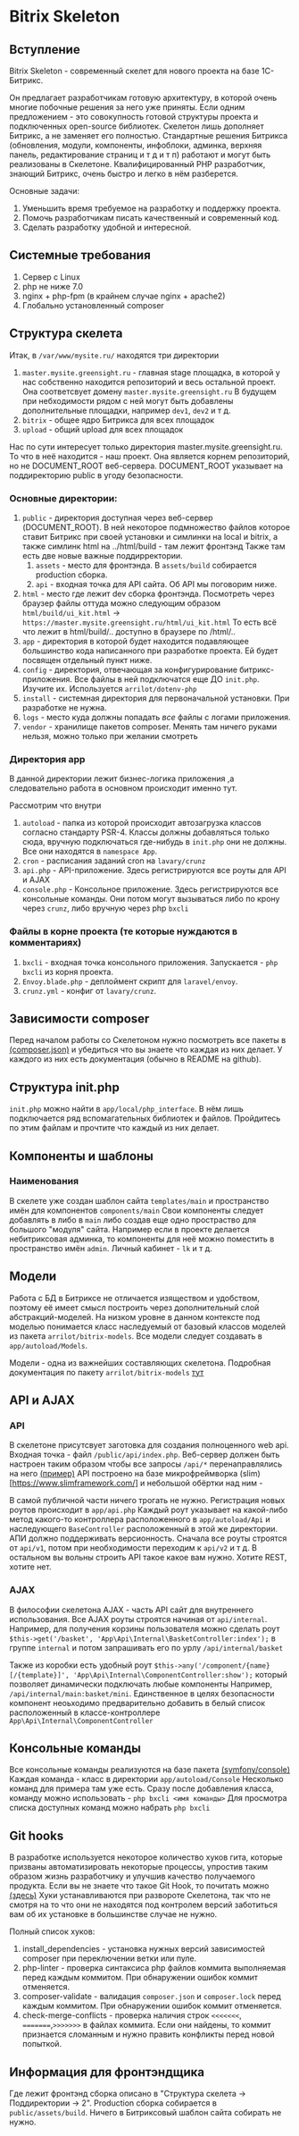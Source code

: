 # Bitrix Skeleton

## Вступление

Bitrix Skeleton - современный скелет для нового проекта на базе 1С-Битрикс.

Он предлагает разработчикам готовую архитектуру, в которой очень многие побочные решения за него уже приняты.
Если одним предложением - это совокупность готовой структуры проекта и подключенных open-source библиотек.
Скелетон лишь дополняет Битрикс, а не заменяет его полностью.
Стандартные решения Битрикса (обновления, модули, компоненты, инфоблоки, админка, верхняя панель, редактирование страниц и т д и т п) работают и могут быть реализованы в Скелетоне.
Квалифицированный PHP разработчик, знающий Битрикс, очень быстро и легко в нём разберется.

Основные задачи:
1. Уменьшить время требуемое на разработку и поддержку проекта.
2. Помочь разработчикам писать качественный и современный код.
3. Сделать разработку удобной и интересной.

## Системные требования

1. Сервер с Linux
2. php не ниже 7.0
3. nginx + php-fpm (в крайнем случае nginx + apache2)
4. Глобально установленный composer

## Структура скелета

Итак, в `/var/www/mysite.ru/` находятся три директории
1. `master.mysite.greensight.ru` - главная stage площадка, в которой у нас собственно находится репозиторий и весь остальной проект.
Она соответсвует домену `master.mysite.greensight.ru`
В будущем при небходимости рядом с ней могут быть добавлены дополнительные площадки, например `dev1`, `dev2` и т д.
2. `bitrix` - общее ядро Битрикса для всех площадок
3. `upload` - общий upload для всех площадок

Нас по сути интересует только директория master.mysite.greensight.ru. То что в неё находится - наш проект.
Она является корнем репозиторий, но не DOCUMENT_ROOT веб-сервера. DOCUMENT_ROOT указывает на поддиректорию public в угоду безопасности.

### Основные директории:

1. `public` - директория доступная через веб-сервер (DOCUMENT_ROOT). В ней некоторое подмножество файлов которое ставит Битрикс при своей установки и симлинки на local и bitrix, а также симлинк html на ../html/build - там лежит фронтэнд
Также там есть две новые важные поддирректории.
   1. `assets` - место для фронтэнда. В `assets/build` собирается production сборка.
   2. `api` - входная точка для API сайта. Об API мы поговорим ниже. 
2. `html` - место где лежит dev сборка фронтэнда. Посмотреть через браузер файлы оттуда можно следующим образом `html/build/ui_kit.html` ->  `https://master.mysite.greensight.ru/html/ui_kit.html` То есть всё что лежит в html/build/.. доступно в браузере по /html/..
3. `app` - директория в которой будет находится подавляющее большинство кода написанного при разработке проекта. Ей будет посвящен отдельный пункт ниже.
4. `config` - директория, отвечающая за конфигурирование битрикс-приложения. Все файлы в ней подключатся еще ДО `init.php`. Изучите их. Используется `arrilot/dotenv-php`
5. `install` - системная директория для первоначальной установки. При разработке не нужна.
6. `logs` - место куда должны попадать *все* файлы с логами приложения.
7. `vendor` - хранилище пакетов composer. Менять там ничего руками нельзя, можно только при желании смотреть

### Директория app

В данной директории лежит бизнес-логика приложения ,а следовательно работа в основном происходит именно тут.

Рассмотрим что внутри
1. `autoload` - папка из которой происходит автозагрузка классов согласно стандарту PSR-4. Классы должны добавляться только сюда, вручную подключаться где-нибудь в `init.php` они не должны. Все они находятся в `namespace App`.
3. `cron` - расписания заданий cron на `lavary/crunz`
4. `api.php` - API-приложение. Здесь регистрируются все роуты для API и AJAX
5. `console.php` - Консольное приложение. Здесь регистрируются все консольные команды. Они потом могут вызываться либо по крону через `crunz`, либо вручную через php `bxcli`

### Файлы в корне проекта (те которые нуждаются в комментариях)

1. `bxcli` - входная точка консольного приложения. Запускается - ```php bxcli``` из корня проекта.
2. `Envoy.blade.php` - деплоймент скрипт для `laravel/envoy`.
3. `crunz.yml` - конфиг от `lavary/crunz`.

## Зависимости composer

Перед началом работы со Скелетоном нужно посмотреть все пакеты в [(composer.json)](https://gitlab.com/greensight/bitrix-skeleton/blob/master/install/src/composer.json) и убедиться что вы знаете что каждая из них делает.
У каждого из них есть документация (обычно в README на github).

## Структура init.php

`init.php` можно найти в `app/local/php_interface`. В нём лишь подключается ряд вспомагательных библиотек и файлов.
Пройдитесь по этим файлам и прочтите что каждый из них делает.

## Компоненты и шаблоны

### Наименования

В скелете уже создан шаблон сайта `templates/main` и пространство имён для компонентов `components/main`
Свои компоненты следует добавлять в либо в `main` либо создав еще одно простраство для большого "модуля" сайта.
Например если в проекте делается небитриксовая админка, то компоненты для неё можно поместить в пространство имён `admin`.
Личный кабинет - `lk` и т д.

## Модели

Работа с БД в Битриксе не отличается изяществом и удобством, поэтому её имеет смысл построить через дополнительный слой абстракций-моделей.
На низком уровне в данном контексте под моделью понимается класс наследуемый от базовый классов моделей из пакета `arrilot/bitrix-models`.
Все модели следует создавать в `app/autoload/Models`.

Модели - одна из важнейших составляющих скелетона.
Подробная документация по пакету `arrilot/bitrix-models` [тут](https://github.com/arrilot/bitrix-models) 

## API и AJAX

### API

В скелетоне присутсвует заготовка для создания полноценного web api.
Входная точка - файл `/public/api/index.php`.
Веб-сервер должен быть настроен таким образом чтобы все запросы `/api/*` перенаправлялись на него [(пример)](https://gitlab.com/greensight/bitrix-skeleton/blob/master/install/examples/stage_nginx.conf)
API построено на базе микрофреймворка (slim)[https://www.slimframework.com/] и небольшой обёртки над ним - [](https://github.com/arrilot/slim-api-controller)

В самой публичной части ничего трогать не нужно. Регистрация новых роутов происходит в `app/api.php`
Каждый роут указывает на какой-либо метод какого-то контроллера расположенного в `app/autoload/Api` и наследующего `BaseController` расположенный в этой же директории.
АПИ должно поддерживать версионность. Сначала все роуты строятся от `api/v1`, потом при необходимости переходим к `api/v2` и т д.
В остальном вы вольны строить API такое какое вам нужно. Хотите REST, хотите нет.

### AJAX

В философии скелетона AJAX - часть API сайт для внутреннего использования.
Все АJAX роуты строятся начиная от `api/internal`. 
Например, для получения корзины пользователя можно сделать роут
```$this->get('/basket', 'App\Api\Internal\BasketController:index');```
в группе `internal` и потом запрашивать его по урлу `/api/internal/basket`

Также из коробки есть удобный роут `$this->any('/component/{name}[/{template}]', 'App\Api\Internal\ComponentController:show');` который позволяет динамически подключать любые компоненты
Например, `/api/internal/main:basket/mini`. 
Единственное в целях безопасности компонент неоьходимо предварительно добавить в белый список расположенный в классе-контроллере `App\Api\Internal\ComponentController`

## Консольные команды

Все консольные команды реализуются на базе пакета [(symfony/console)](http://symfony.com/doc/current/components/console.html)
Каждая команда - класс в директории `app/autoload/Console`
Несколько команд для примера там уже есть.
Сразу после добавления класса, команду можно использовать -  `php bxcli <имя команды>`
Для просмотра списка доступных команд можно набрать `php bxcli`

## Git hooks

В разработке используется некоторое количество хуков гита, которые призваны автоматизировать некоторые процессы, упростив таким образом жизнь разработчику и улучшив качество получаемого продукта.
Если вы не знаете что такое Git Hook, то почитать можно [(здесь)](https://git-scm.com/book/ru/v1/%D0%9D%D0%B0%D1%81%D1%82%D1%80%D0%BE%D0%B9%D0%BA%D0%B0-Git-%D0%9F%D0%B5%D1%80%D0%B5%D1%85%D0%B2%D0%B0%D1%82%D1%87%D0%B8%D0%BA%D0%B8-%D0%B2-Git)
Хуки устанавливаются при развороте Скелетона, так что не смотря на то что они не находятся под контролем версий заботиться вам об их установке в большинстве случае не нужно.

Полный список хуков:

1. install_dependencies - установка нужных версий зависимостей composer при переключении ветки или пуле.
2. php-linter - проверка синтаксиса php файлов коммита выполняемая перед каждым коммитом. При обнаружении ошибок коммит отменяется.
3. composer-validate - валидация `composer.json` и `composer.lock` перед каждым коммитом. При обнаружении ошибок коммит отменяется.
4. check-merge-conflicts - проверка наличия строк `<<<<<<<`, `=======`,`>>>>>>>` в файлах коммита. Если они найдены, то коммит признается сломанным и нужно править конфликты перед новой попыткой.

## Информация для фронтэндщика

Где лежит фронтэнд сборка описано в "Структура скелета -> Поддиректории -> 2".
Production сборка собирается в `public/assets/build`. Ничего в Битриксовый шаблон сайта собирать не нужно.



